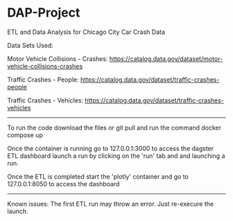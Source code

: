 # DAP-Project
ETL and Data Analysis for Chicago City Car Crash Data

Data Sets Used:

Motor Vehicle Collisions - Crashes: https://catalog.data.gov/dataset/motor-vehicle-collisions-crashes

Traffic Crashes - People: https://catalog.data.gov/dataset/traffic-crashes-people

Traffic Crashes - Vehicles: https://catalog.data.gov/dataset/traffic-crashes-vehicles

-------------------------------------------------------------------------

To run the code download the files or git pull and run the command
docker compose up

Once the container is running go to 127.0.0.1:3000 to access the dagster ETL dashboard
launch a run by clicking on the 'run' tab and and launching a run.

Once the ETL is completed start the 'plotly' container and go to 127.0.0.1:8050 to access the dashboard


--------------------------------------------------------------------------

Known issues:
The first ETL run may throw an error. Just re-execure the launch.

